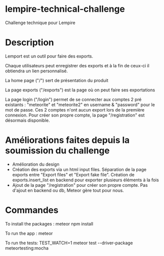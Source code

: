 # lempire-technical-challenge
Challenge technique pour Lempire


# Description
Lemport est un outil pour faire des exports.

Chaque utilisateurs peut enregistrer des exports et à la fin de ceux-ci il obtiendra un lien personnalisé.

La home page ("/") sert de présentation du produit

La page exports ("/exports") est la page où on peut faire ses exportations

La page login ("/login") permet de se connecter aux comptes 2 pré existants : "meteorite" et "meteorite2" en username & "password" pour le mot de passe. Ces 2 comptes n'ont aucun export lors de la première connexion. Pour créer son propre compte, la page "/registration" est désormais disponible.

# Améliorations faites depuis la soumission du challenge
* Amélioration du design
* Création des exports via un html input files. Séparation de la page exports entre "Export files" et "Export fake file". Création de exports.insert_list en backend pour exporter plusieurs éléments à la fois
* Ajout de la page "/registration" pour créer son propre compte. Pas d'ajout en backend ou db, Meteor gère tout pour nous.


# Commandes 
To install the packages :
meteor npm install

To run the app :
meteor

To run the tests:
TEST_WATCH=1 meteor test --driver-package meteortesting:mocha




